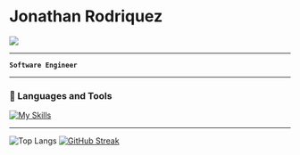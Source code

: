 # Jonathan Rodriquez

  <a href="https://linkedin.com/in/jonathan-rodriquez" target="_blank">
    <img src="https://img.shields.io/badge/LinkedIn-0077B5?style=for-the-badge&logo=linkedin&logoColor=white" target="_blank" />
  </a>

---

**`Software Engineer`**


---

### 🧰 Languages and Tools

[![My Skills](https://skillicons.dev/icons?i=ts,js,nodejs,nestjs,py,aws,bash,cypress,docker,git,github,githubactions,html,jest,linux,mongodb,neovim,nginx,npm,postgres,rabbitmq,react,sass,css,figma&theme=dark&perline=10)](https://skillicons.dev)
<br />
 
---

<!-- [![Jonathan's GitHub stats](https://github-readme-stats.vercel.app/api?username=jon-rodriquez&theme=tokyonight)](https://github.com/jon-rodriquez/github-readme-stats) -->
![Top Langs](https://github-readme-stats.vercel.app/api/top-langs/?username=jon-rodriquez&size_weight=0.5&count_weight=0.5&theme=dark)
[![GitHub Streak](https://streak-stats.demolab.com?user=Jon-rodriquez&theme=dark&hide_border=true)](https://git.io/streak-stats)
